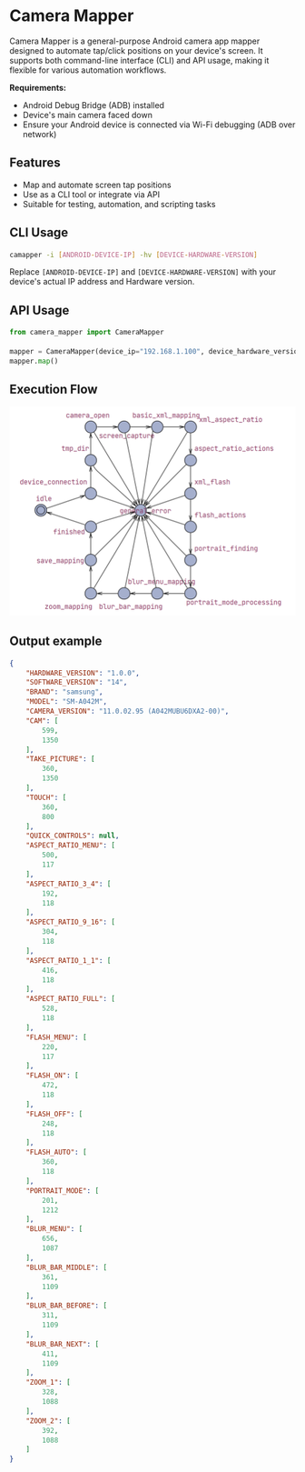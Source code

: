 # Camera Mapper
Camera Mapper is a general-purpose Android camera app mapper designed to automate tap/click positions on your device's screen. It supports both command-line interface (CLI) and API usage, making it flexible for various automation workflows.

**Requirements:**  
- Android Debug Bridge (ADB) installed
- Device's main camera faced down
- Ensure your Android device is connected via Wi-Fi debugging (ADB over network)

## Features
- Map and automate screen tap positions
- Use as a CLI tool or integrate via API
- Suitable for testing, automation, and scripting tasks

## CLI Usage

```sh
camapper -i [ANDROID-DEVICE-IP] -hv [DEVICE-HARDWARE-VERSION]
```

Replace `[ANDROID-DEVICE-IP]` and `[DEVICE-HARDWARE-VERSION]` with your device's actual IP address and Hardware version.

## API Usage

```python
from camera_mapper import CameraMapper

mapper = CameraMapper(device_ip="192.168.1.100", device_hardware_version="1.0.0")
mapper.map()
```

## Execution Flow
![Finite State Machine](assets/fsm.png)

## Output example
```json
{
    "HARDWARE_VERSION": "1.0.0",
    "SOFTWARE_VERSION": "14",
    "BRAND": "samsung",
    "MODEL": "SM-A042M",
    "CAMERA_VERSION": "11.0.02.95 (A042MUBU6DXA2-00)",
    "CAM": [
        599,
        1350
    ],
    "TAKE_PICTURE": [
        360,
        1350
    ],
    "TOUCH": [
        360,
        800
    ],
    "QUICK_CONTROLS": null,
    "ASPECT_RATIO_MENU": [
        500,
        117
    ],
    "ASPECT_RATIO_3_4": [
        192,
        118
    ],
    "ASPECT_RATIO_9_16": [
        304,
        118
    ],
    "ASPECT_RATIO_1_1": [
        416,
        118
    ],
    "ASPECT_RATIO_FULL": [
        528,
        118
    ],
    "FLASH_MENU": [
        220,
        117
    ],
    "FLASH_ON": [
        472,
        118
    ],
    "FLASH_OFF": [
        248,
        118
    ],
    "FLASH_AUTO": [
        360,
        118
    ],
    "PORTRAIT_MODE": [
        201,
        1212
    ],
    "BLUR_MENU": [
        656,
        1087
    ],
    "BLUR_BAR_MIDDLE": [
        361,
        1109
    ],
    "BLUR_BAR_BEFORE": [
        311,
        1109
    ],
    "BLUR_BAR_NEXT": [
        411,
        1109
    ],
    "ZOOM_1": [
        328,
        1088
    ],
    "ZOOM_2": [
        392,
        1088
    ]
}
```